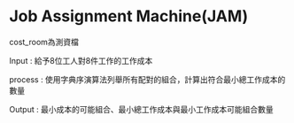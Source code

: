 # Job Assignment Machine(JAM)

cost_room為測資檔

Input : 給予8位工人對8件工作的工作成本

process : 使用字典序演算法列舉所有配對的組合，計算出符合最小總工作成本的數量

Output : 最小成本的可能組合、最小總工作成本與最小工作成本可能組合數量


